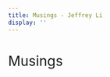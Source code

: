 ```yaml
---
title: Musings - Jeffrey Li
display: ''
---
```


<div class="m-auto font-banner mb-8 select-none ">
  <h1 class="font-normal mb-0" style="font-weight:normal">
    Musings
  </h1>
</div>

<ListPosts />